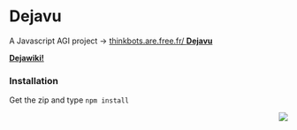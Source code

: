 # Dejavu

A Javascript AGI project → [thinkbots.are.free.fr/ **Dejavu**](http://thinkbots.are.free.fr/Dejavu/)

**[Dejawiki!](https://github.com/ThinkbotsAreFree/Dejavu/wiki)**

### Installation

Get the zip and type `npm install`

<div style="text-align: right"><img src="http://thinkbots.are.free.fr/Dejavu/dejavu-small.jpg"></div>
